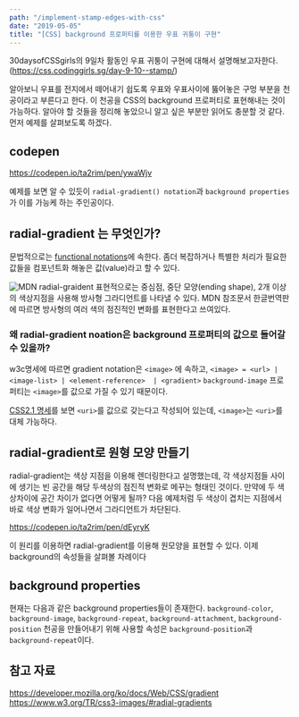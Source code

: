 ```yaml
---
path: "/implement-stamp-edges-with-css"
date: "2019-05-05"
title: "[CSS] background 프로퍼티를 이용한 우표 귀퉁이 구현"
---
```


30daysofCSSgirls의 9일차 활동인 우표 귀퉁이 구현에 대해서 설명해보고자한다. (https://css.codinggirls.sg/day-9-10--stamp/)

알아보니 우표를 전지에서 떼어내기 쉽도록 우표와 우표사이에 뚫어놓은 구멍 부분을 천공이라고 부른다고 한다.
이 천공을 CSS의 background 프로퍼티로 표현해내는 것이 가능하다.
알아야 할 것들을 정리해 놓았으니 알고 싶은 부분만 읽어도 충분할 것 같다.
먼저 예제를 살펴보도록 하겠다.

## codepen
https://codepen.io/ta2rim/pen/ywaWjv

예제를 보면 알 수 있듯이 `radial-gradient() notation`과 `background properties`가 이를 가능케 하는 주인공이다.

## radial-gradient 는 무엇인가?
문법적으로는 [functional notations](https://www.w3.org/TR/css-values-4/#functional-notation)에 속한다.
좀더 복잡하거나 특별한 처리가 필요한 값들을 컴포넌트화 해놓은 값(value)라고 할 수 있다.

![MDN radial-graident](https://mdn.mozillademos.org/files/3795/radial%20gradient.png)
표현적으로는 중심점, 중단 모양(ending shape), 2개 이상의 색상지점을 사용해 방사형 그라디언트를 나타낼 수 있다.
MDN 참조문서 한글번역판에 따르면 방사형의 여러 색의 점진적인 변화를 표현한다고 쓰여있다.

### 왜 radial-gradient noation은 background 프로퍼티의 값으로 들어갈 수 있을까?
w3c명세에 따르면 gradient notation은 `<image>` 에 속하고,
    `<image> = <url> | <image-list> | <element-reference>  | <gradient>`
`background-image` 프로퍼티는 `<image>`를 값으로 가질 수 있기 때문이다.

[CSS2.1 명세](https://www.w3.org/TR/2007/CR-CSS21-20070719/colors.html#background-properties)를 보면 `<uri>`를 값으로 갖는다고 작성되어 있는데, `<image>`는 `<uri>`를 대체 가능하다.

## radial-gradient로 원형 모양 만들기
radial-gradient는 색상 지점을 이용해 렌더링한다고 설명했는데, 각 색상지점들 사이에 생기는 빈 공간을 해당 두색상의 점진적 변화로 메꾸는 형태인 것이다.
만약에 두 색상차이에 공간 차이가 없다면 어떻게 될까? 다음 예제처럼 두 색상이 겹치는 지점에서 바로 색상 변화가 일어나면서 그라디언트가 차단된다.

https://codepen.io/ta2rim/pen/dEyryK

이 원리를 이용하면 radial-gradient를 이용해 원모양을 표현할 수 있다.
이제 background의 속성들을 살펴볼 차례이다

## background properties
현재는 다음과 같은 background properties들이 존재한다.
`background-color`, `background-image`, `background-repeat`, `background-attachment`, `background-position`
천공을 만들어내기 위해 사용할 속성은 `background-position`과 `background-repeat`이다.



## 참고 자료
https://developer.mozilla.org/ko/docs/Web/CSS/gradient
https://www.w3.org/TR/css3-images/#radial-gradients

